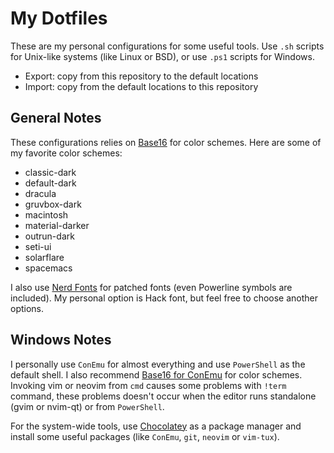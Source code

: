 My Dotfiles
===========

These are my personal configurations for some useful tools. Use `.sh` scripts for Unix-like systems (like Linux or BSD), or use `.ps1` scripts for Windows.

  * Export: copy from this repository to the default locations
  * Import: copy from the default locations to this repository

General Notes
-------------

These configurations relies on [Base16](http://chriskempson.com/projects/base16/) for color schemes. Here are some of my favorite color schemes:

  * classic-dark
  * default-dark
  * dracula
  * gruvbox-dark
  * macintosh
  * material-darker
  * outrun-dark
  * seti-ui
  * solarflare
  * spacemacs

I also use [Nerd Fonts](https://nerdfonts.com/) for patched fonts (even Powerline symbols are included). My personal option is Hack font, but feel free to choose another options.

Windows Notes
-------------

I personally use `ConEmu` for almost everything and use `PowerShell` as the default shell. I also recommend [Base16 for ConEmu](https://github.com/martinlindhe/base16-conemu/) for color schemes. Invoking vim or neovim from `cmd` causes some problems with `!term` command, these problems doesn't occur when the editor runs standalone (gvim or nvim-qt) or from `PowerShell`.

For the system-wide tools, use [Chocolatey](https://chocolatey.org/) as a package manager and install some useful packages (like `ConEmu`, `git`, `neovim` or `vim-tux`).